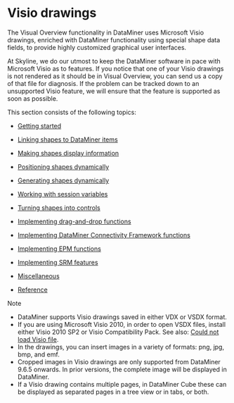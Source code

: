# Visio drawings

The Visual Overview functionality in DataMiner uses Microsoft Visio drawings, enriched with DataMiner functionality using special shape data fields, to provide highly customized graphical user interfaces.

At Skyline, we do our utmost to keep the DataMiner software in pace with Microsoft Visio as to features. If you notice that one of your Visio drawings is not rendered as it should be in Visual Overview, you can send us a copy of that file for diagnosis. If the problem can be tracked down to an unsupported Visio feature, we will ensure that the feature is supported as soon as possible.

This section consists of the following topics:

- [Getting started](Getting_started.md)

- [Linking shapes to DataMiner items](Linking_shapes_to_DataMiner_items.md)

- [Making shapes display information](Making_shapes_display_information.md)

- [Positioning shapes dynamically](Positioning_shapes_dynamically.md)

- [Generating shapes dynamically](Generating_shapes_dynamically.md)

- [Working with session variables](Working_with_session_variables.md)

- [Turning shapes into controls](Turning_shapes_into_controls.md)

- [Implementing drag-and-drop functions](Implementing_drag-and-drop_functions.md#implementing-drag-and-drop-functions)

- [Implementing DataMiner Connectivity Framework functions](Implementing_DataMiner_Connectivity_Framework_functions.md)

- [Implementing EPM functions](Implementing_EPM_functions.md)

- [Implementing SRM features](Implementing_SRM_features.md)

- [Miscellaneous](Miscellaneous.md)

- [Reference](Reference.md)

> [!NOTE]
> - DataMiner supports Visio drawings saved in either VDX or VSDX format.
> - If you are using Microsoft Visio 2010, in order to open VSDX files, install either Visio 2010 SP2 or Visio Compatibility Pack. See also: [Could not load Visio file](../../part_6/ErrorMessages/Could_not_load_Visio_file.md).
> - In the drawings, you can insert images in a variety of formats: png, jpg, bmp, and emf.
> - Cropped images in Visio drawings are only supported from DataMiner 9.6.5 onwards. In prior versions, the complete image will be displayed in DataMiner.
> - If a Visio drawing contains multiple pages, in DataMiner Cube these can be displayed as separated pages in a tree view or in tabs, or both.
>
